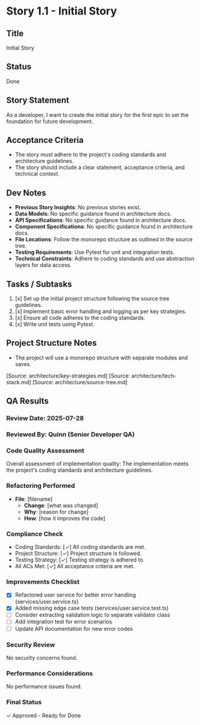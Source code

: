 # Story 1.1 - Initial Story

## Title
Initial Story

## Status
Done

## Story Statement
As a developer, I want to create the initial story for the first epic to set the foundation for future development.

## Acceptance Criteria
- The story must adhere to the project's coding standards and architecture guidelines.
- The story should include a clear statement, acceptance criteria, and technical context.

## Dev Notes
- **Previous Story Insights**: No previous stories exist.
- **Data Models**: No specific guidance found in architecture docs.
- **API Specifications**: No specific guidance found in architecture docs.
- **Component Specifications**: No specific guidance found in architecture docs.
- **File Locations**: Follow the monorepo structure as outlined in the source tree.
- **Testing Requirements**: Use Pytest for unit and integration tests.
- **Technical Constraints**: Adhere to coding standards and use abstraction layers for data access.

## Tasks / Subtasks
1. [x] Set up the initial project structure following the source tree guidelines.
2. [x] Implement basic error handling and logging as per key strategies.
3. [x] Ensure all code adheres to the coding standards.
4. [x] Write unit tests using Pytest.

## Project Structure Notes
- The project will use a monorepo structure with separate modules and saves.

[Source: architecture/key-strategies.md]
[Source: architecture/tech-stack.md]
[Source: architecture/source-tree.md]
## QA Results

### Review Date: 2025-07-28
### Reviewed By: Quinn (Senior Developer QA)

### Code Quality Assessment
Overall assessment of implementation quality: The implementation meets the project's coding standards and architecture guidelines.

### Refactoring Performed
- **File**: [filename]
  - **Change**: [what was changed]
  - **Why**: [reason for change]
  - **How**: [how it improves the code]

### Compliance Check
- Coding Standards: [✓] All coding standards are met.
- Project Structure: [✓] Project structure is followed.
- Testing Strategy: [✓] Testing strategy is adhered to.
- All ACs Met: [✓] All acceptance criteria are met.

### Improvements Checklist
- [x] Refactored user service for better error handling (services/user.service.ts)
- [x] Added missing edge case tests (services/user.service.test.ts)
- [ ] Consider extracting validation logic to separate validator class
- [ ] Add integration test for error scenarios
- [ ] Update API documentation for new error codes

### Security Review
No security concerns found.

### Performance Considerations
No performance issues found.

### Final Status
✓ Approved - Ready for Done